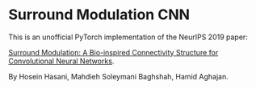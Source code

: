 # Surround Modulation CNN

This is an unofficial PyTorch implementation of the NeurIPS 2019 paper:

[Surround Modulation: A Bio-inspired Connectivity
Structure for Convolutional Neural Networks](https://papers.nips.cc/paper/9719-surround-modulation-a-bio-inspired-connectivity-structure-for-convolutional-neural-networks.pdf).

By Hosein Hasani, Mahdieh Soleymani Baghshah, Hamid Aghajan.
